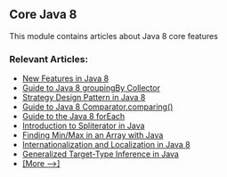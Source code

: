 ## Core Java 8

This module contains articles about Java 8 core features

### Relevant Articles: 
- [New Features in Java 8](https://github.com/tomlxq/tutorials/java-8-new-features)
- [Guide to Java 8 groupingBy Collector](https://github.com/tomlxq/tutorials/java-groupingby-collector)
- [Strategy Design Pattern in Java 8](https://github.com/tomlxq/tutorials/java-strategy-pattern)
- [Guide to Java 8 Comparator.comparing()](https://github.com/tomlxq/tutorials/java-8-comparator-comparing)
- [Guide to the Java 8 forEach](https://github.com/tomlxq/tutorials/foreach-java)
- [Introduction to Spliterator in Java](https://github.com/tomlxq/tutorials/java-spliterator)
- [Finding Min/Max in an Array with Java](https://github.com/tomlxq/tutorials/java-array-min-max)
- [Internationalization and Localization in Java 8](https://github.com/tomlxq/tutorials/java-8-localization)
- [Generalized Target-Type Inference in Java](https://github.com/tomlxq/tutorials/java-generalized-target-type-inference)
- [[More -->]](/core-java-modules/core-java-8-2)

